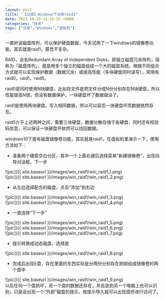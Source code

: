 ```yaml
---
layout: post
title: "【记录】Windows下试用raid1"
date: 2023-10-29 21:16:52 +0800
categories: "技术"
tags: ["记录","Windows","虚拟机"]
---
```

一直听说磁盘阵列，可以保护硬盘数据，今天试用了一下windows的镜像卷功能，其实就是raid1，感觉不复杂。

RAID，全名Redundant Array of Independent Disks，即独立磁盘冗余阵列，简称为「磁盘阵列」，就是用多个独立的磁盘组成一个大的磁盘系统。根据不同组合方式就可以实现保护数据（数据冗余）或提高性能（多块硬盘同时读写），常用有raid0，raid1，raid5。

raid0是同时使用N块硬盘，比如存文件是把文件分成N份分别存在N块硬盘，所以性能提高N倍，但没有数据保护，一块硬盘坏了数据就没了。

raid1是使用两块硬盘，写入相同数据，所以可以容忍一块硬盘坏而数据依然存在。

raid5介于上述两种之间，需要三块硬盘，数据分散存储于各硬盘，同时还有校验码信息，可以保证一块硬盘坏依然可以找回数据。

windows10下面有磁盘镜像卷功能，其实就是raid1，在虚拟机里演示一下，使用方法如下：

- 准备两个硬盘空白分区，其中一个上面右键后选择菜单“新建镜像卷”，出现向导对话框，下一步

![pic]({{ site.baseurl }}/images/win_raid1/win_raid1_1.png)<br>
![pic]({{ site.baseurl }}/images/win_raid1/win_raid1_2.png)<br>
- 从左边选择配合的磁盘，点击“添加”到右边

![pic]({{ site.baseurl }}/images/win_raid1/win_raid1_3.png)<br>
![pic]({{ site.baseurl }}/images/win_raid1/win_raid1_4.png)<br>
- 一直选择“下一步”

![pic]({{ site.baseurl }}/images/win_raid1/win_raid1_5.png)<br>
![pic]({{ site.baseurl }}/images/win_raid1/win_raid1_6.png)<br>
![pic]({{ site.baseurl }}/images/win_raid1/win_raid1_7.png)<br>
- 提示转换成动态磁盘，选择是

![pic]({{ site.baseurl }}/images/win_raid1/win_raid1_8.png)<br>
- 完成后出现E盘，存在里面的东西实际是分两份分别存在刚刚组成镜像卷的两个盘中

![pic]({{ site.baseurl }}/images/win_raid1/win_raid1_9.png)<br>
以后任何一个盘损坏，另一个盘的数据还存在，并且连到另一个电脑上也可以识别，只是会出现一个“外部”磁盘的提示，按提示导入就可以出现盘符进行访问了。
